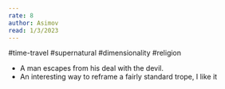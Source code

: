 ```yaml
---
rate: 8
author: Asimov
read: 1/3/2023
---
```


#time-travel #supernatural #dimensionality #religion 

- A man escapes from his deal with the devil.
- An interesting way to reframe a fairly standard trope, I like it
